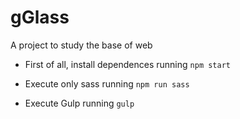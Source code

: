 # gGlass
A project to study the base of web

- First of all, install dependences running `npm start`

- Execute only sass running `npm run sass`

- Execute Gulp running `gulp`
 

